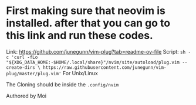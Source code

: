 # First making sure that neovim is installed. after that you can go to this link and run these codes.
Link: https://github.com/junegunn/vim-plug?tab=readme-ov-file
Script: ``` sh -c 'curl -fLo "${XDG_DATA_HOME:-$HOME/.local/share}"/nvim/site/autoload/plug.vim --create-dirs \
       https://raw.githubusercontent.com/junegunn/vim-plug/master/plug.vim' ``` For Unix/Linux

The Cloning should be inside the ```.config/nvim```

Authored by Moi
